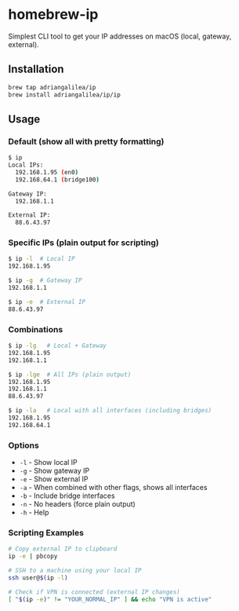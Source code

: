 # homebrew-ip

Simplest CLI tool to get your IP addresses on macOS (local, gateway, external).

## Installation

```bash
brew tap adriangalilea/ip
brew install adriangalilea/ip/ip
```

## Usage

### Default (show all with pretty formatting)
```bash
$ ip
Local IPs:
  192.168.1.95 (en0)
  192.168.64.1 (bridge100)

Gateway IP:
  192.168.1.1

External IP:
  88.6.43.97
```

### Specific IPs (plain output for scripting)
```bash
$ ip -l  # Local IP
192.168.1.95

$ ip -g  # Gateway IP
192.168.1.1

$ ip -e  # External IP
88.6.43.97
```

### Combinations
```bash
$ ip -lg   # Local + Gateway
192.168.1.95
192.168.1.1

$ ip -lge  # All IPs (plain output)
192.168.1.95
192.168.1.1
88.6.43.97

$ ip -la   # Local with all interfaces (including bridges)
192.168.1.95
192.168.64.1
```

### Options
- `-l` - Show local IP
- `-g` - Show gateway IP  
- `-e` - Show external IP
- `-a` - When combined with other flags, shows all interfaces
- `-b` - Include bridge interfaces
- `-n` - No headers (force plain output)
- `-h` - Help

### Scripting Examples
```bash
# Copy external IP to clipboard
ip -e | pbcopy

# SSH to a machine using your local IP
ssh user@$(ip -l)

# Check if VPN is connected (external IP changes)
[ "$(ip -e)" != "YOUR_NORMAL_IP" ] && echo "VPN is active"
```

